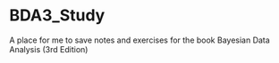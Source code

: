 # BDA3_Study
A place for me to save notes and exercises for the book Bayesian Data Analysis (3rd Edition)
